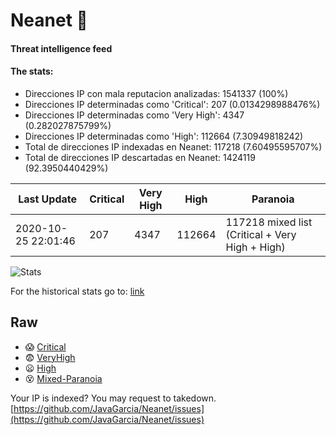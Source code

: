 # Neanet :hocho:
#### Threat intelligence feed
#### The stats:

- Direcciones IP con mala reputacion analizadas: 1541337 (100%)
- Direcciones IP determinadas como 'Critical':  207 (0.0134298988476%)
- Direcciones IP determinadas como 'Very High':  4347 (0.282027875799%)
- Direcciones IP determinadas como 'High':  112664 (7.30949818242)
- Total de direcciones IP indexadas en Neanet:  117218 (7.60495595707%)
- Total de direcciones IP descartadas en Neanet:  1424119 (92.3950440429%)

| Last Update | Critical | Very High | High | Paranoia |
| --- | --- | --- | --- | --- |
| 2020-10-25 22:01:46 | 207 | 4347 | 112664 | 117218 mixed list (Critical + Very High + High)|

![Stats](https://docs.google.com/spreadsheets/d/e/2PACX-1vSnaNMIXVabIpDJjufMlzH7poXnshF3mgd8Is1g9ytUEzVsP5my4Trn8f-xkoLLQ38xpL3HtmUexLo6/pubchart?oid=501124687&format=image)

For the historical stats go to: [link](/stats.csv)
## Raw
- :scream: [Critical](https://raw.githubusercontent.com/JavaGarcia/Neanet/master/blacklists/neanet_critical.txt)
- :fearful: [VeryHigh](https://raw.githubusercontent.com/JavaGarcia/Neanet/master/blacklists/neanet_veryHigh.txtt)
- :frowning: [High](https://raw.githubusercontent.com/JavaGarcia/Neanet/master/blacklists/neanet_high.txt)
- :dizzy_face: [Mixed-Paranoia](https://raw.githubusercontent.com/JavaGarcia/Neanet/master/blacklists/neanet_all.txt)


Your IP is indexed? You may request to takedown. [https://github.com/JavaGarcia/Neanet/issues](https://github.com/JavaGarcia/Neanet/issues)





































































































































































































































































































































































































































































































































































































































































































































































































































































































































































































































































































































































































































































































































































































































































































































































































































































































































